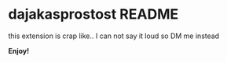 # dajakasprostost README
this extension is crap like.. I can not say it loud so DM me instead

**Enjoy!**
